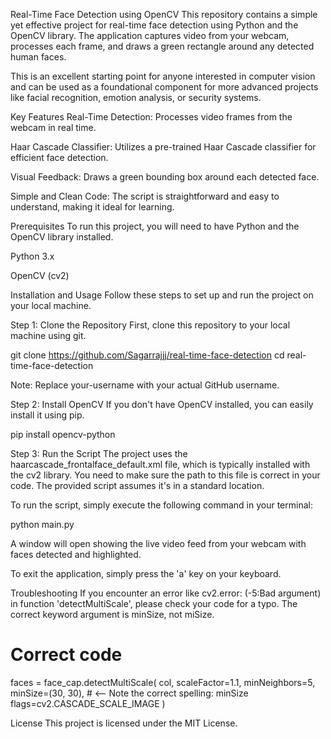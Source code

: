 Real-Time Face Detection using OpenCV
This repository contains a simple yet effective project for real-time face detection using Python and the OpenCV library. The application captures video from your webcam, processes each frame, and draws a green rectangle around any detected human faces.

This is an excellent starting point for anyone interested in computer vision and can be used as a foundational component for more advanced projects like facial recognition, emotion analysis, or security systems.

Key Features
Real-Time Detection: Processes video frames from the webcam in real time.

Haar Cascade Classifier: Utilizes a pre-trained Haar Cascade classifier for efficient face detection.

Visual Feedback: Draws a green bounding box around each detected face.

Simple and Clean Code: The script is straightforward and easy to understand, making it ideal for learning.

Prerequisites
To run this project, you will need to have Python and the OpenCV library installed.

Python 3.x

OpenCV (cv2)

Installation and Usage
Follow these steps to set up and run the project on your local machine.

Step 1: Clone the Repository
First, clone this repository to your local machine using git.

git clone https://github.com/Sagarrajjj/real-time-face-detection
cd real-time-face-detection

Note: Replace your-username with your actual GitHub username.

Step 2: Install OpenCV
If you don't have OpenCV installed, you can easily install it using pip.

pip install opencv-python

Step 3: Run the Script
The project uses the haarcascade_frontalface_default.xml file, which is typically installed with the cv2 library. You need to make sure the path to this file is correct in your code. The provided script assumes it's in a standard location.

To run the script, simply execute the following command in your terminal:

python main.py

A window will open showing the live video feed from your webcam with faces detected and highlighted.

To exit the application, simply press the 'a' key on your keyboard.

Troubleshooting
If you encounter an error like cv2.error: (-5:Bad argument) in function 'detectMultiScale', please check your code for a typo. The correct keyword argument is minSize, not miSize.

# Correct code
faces = face_cap.detectMultiScale(
    col,
    scaleFactor=1.1,
    minNeighbors=5,
    minSize=(30, 30), # <-- Note the correct spelling: minSize
    flags=cv2.CASCADE_SCALE_IMAGE
)

License
This project is licensed under the MIT License.
